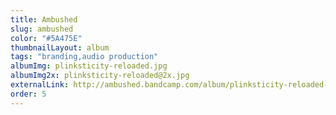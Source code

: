 ```yaml
---
title: Ambushed
slug: ambushed
color: "#5A475E"
thumbnailLayout: album
tags: "branding,audio production"
albumImg: plinksticity-reloaded.jpg
albumImg2x: plinksticity-reloaded@2x.jpg
externalLink: http://ambushed.bandcamp.com/album/plinksticity-reloaded-plinksticial-edition
order: 5
---
```

